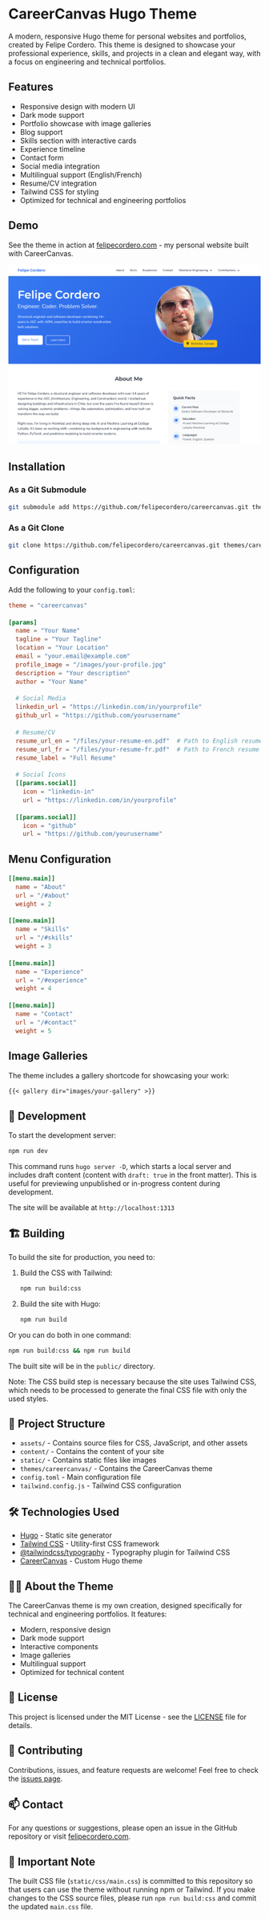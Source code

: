 # CareerCanvas Hugo Theme

A modern, responsive Hugo theme for personal websites and portfolios, created by Felipe Cordero. This theme is designed to showcase your professional experience, skills, and projects in a clean and elegant way, with a focus on engineering and technical portfolios.

## Features

- Responsive design with modern UI
- Dark mode support
- Portfolio showcase with image galleries
- Blog support
- Skills section with interactive cards
- Experience timeline
- Contact form
- Social media integration
- Multilingual support (English/French)
- Resume/CV integration
- Tailwind CSS for styling
- Optimized for technical and engineering portfolios

## Demo

See the theme in action at [felipecordero.com](https://felipecordero.com) - my personal website built with CareerCanvas.

![CareerCanvas Demo](https://raw.githubusercontent.com/felipecordero/felipecordero.github.io/main/static/images/personal_web_demo.png)

## Installation

### As a Git Submodule

```bash
git submodule add https://github.com/felipecordero/careercanvas.git themes/careercanvas
```

### As a Git Clone

```bash
git clone https://github.com/felipecordero/careercanvas.git themes/careercanvas
```

## Configuration

Add the following to your `config.toml`:

```toml
theme = "careercanvas"

[params]
  name = "Your Name"
  tagline = "Your Tagline"
  location = "Your Location"
  email = "your.email@example.com"
  profile_image = "/images/your-profile.jpg"
  description = "Your description"
  author = "Your Name"

  # Social Media
  linkedin_url = "https://linkedin.com/in/yourprofile"
  github_url = "https://github.com/yourusername"

  # Resume/CV
  resume_url_en = "/files/your-resume-en.pdf"  # Path to English resume
  resume_url_fr = "/files/your-resume-fr.pdf"  # Path to French resume (optional)
  resume_label = "Full Resume"

  # Social Icons
  [[params.social]]
    icon = "linkedin-in"
    url = "https://linkedin.com/in/yourprofile"

  [[params.social]]
    icon = "github"
    url = "https://github.com/yourusername"
```

## Menu Configuration

```toml
[[menu.main]]
  name = "About"
  url = "/#about"
  weight = 2

[[menu.main]]
  name = "Skills"
  url = "/#skills"
  weight = 3

[[menu.main]]
  name = "Experience"
  url = "/#experience"
  weight = 4

[[menu.main]]
  name = "Contact"
  url = "/#contact"
  weight = 5
```

## Image Galleries

The theme includes a gallery shortcode for showcasing your work:

```markdown
{{< gallery dir="images/your-gallery" >}}
```

## 🚀 Development

To start the development server:

```bash
npm run dev
```

This command runs `hugo server -D`, which starts a local server and includes draft content (content with `draft: true` in the front matter). This is useful for previewing unpublished or in-progress content during development.

The site will be available at `http://localhost:1313`

## 🏗️ Building

To build the site for production, you need to:

1. Build the CSS with Tailwind:
   ```bash
   npm run build:css
   ```

2. Build the site with Hugo:
   ```bash
   npm run build
   ```

Or you can do both in one command:
```bash
npm run build:css && npm run build
```

The built site will be in the `public/` directory.

Note: The CSS build step is necessary because the site uses Tailwind CSS, which needs to be processed to generate the final CSS file with only the used styles.

## 📁 Project Structure

- `assets/` - Contains source files for CSS, JavaScript, and other assets
- `content/` - Contains the content of your site
- `static/` - Contains static files like images
- `themes/careercanvas/` - Contains the CareerCanvas theme
- `config.toml` - Main configuration file
- `tailwind.config.js` - Tailwind CSS configuration

## 🛠️ Technologies Used

- [Hugo](https://gohugo.io/) - Static site generator
- [Tailwind CSS](https://tailwindcss.com/) - Utility-first CSS framework
- [@tailwindcss/typography](https://tailwindcss.com/docs/typography-plugin) - Typography plugin for Tailwind CSS
- [CareerCanvas](https://github.com/felipecordero/careercanvas) - Custom Hugo theme

## 👨‍💻 About the Theme

The CareerCanvas theme is my own creation, designed specifically for technical and engineering portfolios. It features:
- Modern, responsive design
- Dark mode support
- Interactive components
- Image galleries
- Multilingual support
- Optimized for technical content

## 📝 License

This project is licensed under the MIT License - see the [LICENSE](LICENSE) file for details.

## 🤝 Contributing

Contributions, issues, and feature requests are welcome! Feel free to check the [issues page](https://github.com/felipecordero/careercanvas/issues).

## 📫 Contact

For any questions or suggestions, please open an issue in the GitHub repository or visit [felipecordero.com](https://felipecordero.com).

## 🚨 Important Note

The built CSS file (`static/css/main.css`) is committed to this repository so that users can use the theme without running npm or Tailwind. If you make changes to the CSS source files, please run `npm run build:css` and commit the updated `main.css` file. 